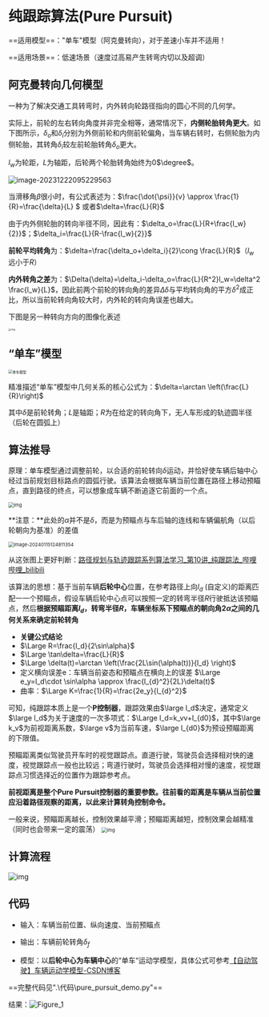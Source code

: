 # 纯跟踪算法(Pure Pursuit)

==适用模型==："单车"模型（阿克曼转向），对于差速小车并不适用！

==适用场景==：低速场景（速度过高易产生转弯内切以及超调）



## 阿克曼转向几何模型

一种为了解决交通工具转弯时，内外转向轮路径指向的圆心不同的几何学。

实际上，前轮的左右转向角度并非完全相等，通常情况下，**内侧轮胎转角更大**。如下图所示，$\delta_o$和$\delta_i$分别为外侧前轮和内侧前轮偏角，当车辆右转时，右侧轮胎为内侧轮胎，其转角$\delta_i$较左前轮胎转角$\delta_o$更大。

$l_w$为轮距，$L$为轴距，后轮两个轮胎转角始终为0$\degree$。

![image-20231222095229563](imgs/image-20231222095229563.png)

当滑移角$\beta$很小时，有公式表述为：$\frac{\dot{\psi}}{v} \approx \frac{1}{R}=\frac{\delta}{L} $ 或者$\delta=\frac{L}{R}$

由于内外侧轮胎的转向半径不同，因此有：$\delta_o=\frac{L}{R+\frac{l_w}{2}}$；$\delta_i=\frac{L}{R-\frac{l_w}{2}}$

**前轮平均转角**为：$\delta=\frac{\delta_o+\delta_i}{2}\cong \frac{L}{R}$（$l_w$远小于$R$）

**内外转角之差**为：$\Delta{\delta}=\delta_i-\delta_o=\frac{L}{R^2}l_w=\delta^2 \frac{l_w}{L}$，因此前两个前轮的转向角的差异$\Delta{\delta}$与平均转向角的平方$\delta^2$成正比，所以当前轮转向角较大时，内外轮的转向角误差也越大。

下图是另一种转向方向的图像化表述

<img src="imgs/447963a8b2b849e48878f19a001a3f4f.png" alt="img" style="zoom: 33%;" />



## “单车”模型

<img src="imgs/70" alt="单车模型" style="zoom:50%;" />

精准描述“单车”模型中几何关系的核心公式为：$\delta=\arctan \left(\frac{L}{R}\right)$

其中$\delta$是前轮转角；$L$是轴距；$R$为在给定的转向角下，无人车形成的轨迹圆半径（后轮在圆弧上）



## 算法推导

原理：单车模型通过调整前轮，以合适的前轮转向$\delta$运动，并恰好使车辆后轴中心经过当前规划目标路点的圆弧行驶。该算法会根据车辆当前位置在路径上移动预瞄点，直到路径的终点，可以想象成车辆不断追逐它前面的一个点。

<img src="imgs/1" alt="img" style="zoom:67%;" />

**注意：**此处的$\alpha$并不是$\delta$，而是为预瞄点与车后轴的连线和车辆偏航角（以后轮朝向为基准）的差值

<img src="imgs/image-20240115124811354.png" alt="image-20240115124811354" style="zoom:67%;" />

从这张图上更好判断：[路径规划与轨迹跟踪系列算法学习_第10讲_纯跟踪法_哔哩哔哩_bilibili](https://www.bilibili.com/video/BV1Ly4y177dF/?spm_id_from=333.337.search-card.all.click&vd_source=3da170c3416f78cfe40e1a7ba3a4f5f9)

该算法的思想：基于当前车辆**后轮中心**位置，在参考路径上向$l_d$ (自定义)的距离匹配一一个预瞄点，假设车辆后轮中心点可以按照一定的转弯半径$R$行驶抵达该预瞄点，然后**根据预瞄距离$l_d$，转弯半径$R$，车辆坐标系下预瞄点的朝向角$2\alpha$之间的几何关系来确定前轮转角**

-  **关键公式结论**
  - $\Large R=\frac{l_d}{2\sin\alpha}$
  - $\Large \tan\delta=\frac{L}{R}$
  - $\Large  \delta(t)=\arctan \left(\frac{2L\sin(\alpha(t))}{l_d} \right)$
  - 定义横向误差e：车辆当前姿态和预瞄点在横向上的误差 $\Large e_y=l_d\cdot \sin\alpha \approx \frac{l_{d}^2}{2L}\delta(t)$
  - 曲率：$\Large K=\frac{1}{R}=\frac{2e_y}{l_{d}^2}$ 

可知，纯跟踪本质上是一个**P控制器**，跟踪效果由$\large l_d$决定，通常定义$\large l_d$为关于速度的一次多项式：$\Large l_d=k_vv+l_{d0}$，其中$\large k_v$为前视距离系数，$\large v$为当前车速，$\large l_{d0}$为预设预瞄距离的下限值。  

预瞄距离类似驾驶员开车时的视觉跟踪点。直道行驶，驾驶员会选择相对快的速度，视觉跟踪点一般也比较远；弯道行驶时，驾驶员会选择相对慢的速度，视觉跟踪点习惯选择近的位置作为跟踪参考点。

**前视距离是整个Pure Pursuit控制器的重要参数。往前看的距离是车辆从当前位置应沿着路径观察的距离，以此来计算转角控制命令。**

一般来说，预瞄距离越长，控制效果越平滑；预瞄距离越短，控制效果会越精准（同时也会带来一定的震荡） <img src="imgs/d4f52f06402e49e7a7710b2c293d99df.jpeg" alt="img" style="zoom:67%;" />

#### 

## 计算流程

![img](imgs/36dd69471ab04a1c8e2c32d689aa21d7.png)

## 代码

- 输入：车辆当前位置、纵向速度、当前预瞄点
- 输出：车辆前轮转角$\delta_f$

- 模型：以**后轮中心为车辆中心**的“单车“运动学模型，具体公式可参考[【自动驾驶】车辆运动学模型-CSDN博客](https://blog.csdn.net/weixin_42301220/article/details/124747072?spm=1001.2014.3001.5501)

==完整代码见".\代码\pure_pursuit_demo.py"==

结果：![Figure_1](imgs/Figure_1.png)